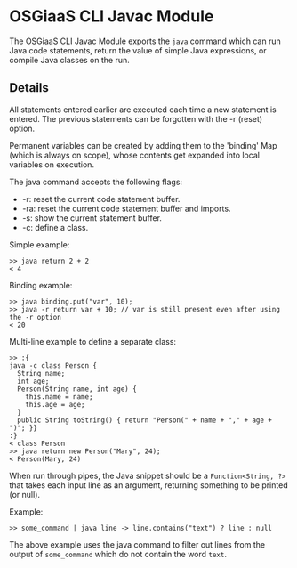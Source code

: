# OSGiaaS CLI Javac Module

The OSGiaaS CLI Javac Module exports the `java` command which can run Java code statements, return the value of
simple Java expressions, or compile Java classes on the run.

## Details

All statements entered earlier are executed each time a new statement is entered.
The previous statements can be forgotten with the -r (reset) option.

Permanent variables can be created by adding them to the 'binding' Map (which is always on scope),
whose contents get expanded into local variables on execution.

The java command accepts the following flags:

  * -r: reset the current code statement buffer.
  * -ra: reset the current code statement buffer and imports.
  * -s: show the current statement buffer.
  * -c: define a class.

Simple example:

```
>> java return 2 + 2
< 4
```

Binding example:

```
>> java binding.put("var", 10);
>> java -r return var + 10; // var is still present even after using the -r option
< 20
```

Multi-line example to define a separate class:

```
>> :{
java -c class Person {
  String name;
  int age;
  Person(String name, int age) {
    this.name = name;
    this.age = age;
  }
  public String toString() { return "Person(" + name + "," + age + ")"; }}
:}
< class Person
>> java return new Person("Mary", 24);
< Person(Mary, 24)
```

When run through pipes, the Java snippet should be a `Function<String, ?>` that takes each input line as an argument,
returning something to be printed (or null).

Example:

```
>> some_command | java line -> line.contains("text") ? line : null
```

The above example uses the java command to filter out lines from the output of `some_command` which do not
contain the word `text`.

